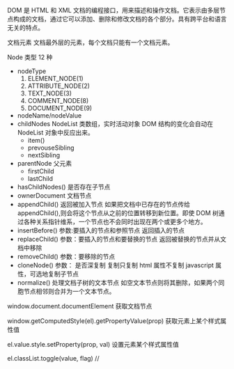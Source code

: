 DOM 是 HTML 和 XML 文档的编程接口，用来描述和操作文档。它表示由多层节点构成的文档，通过它可以添加、删除和修改文档的各个部分。具有跨平台和语言无关的特点。

文档元素 文档最外层的元素，每个文档只能有一个文档元素。

Node 类型 12 种

- nodeType
  1. ELEMENT_NODE(1)
  2. ATTRIBUTE_NODE(2)
  3. TEXT_NODE(3)
  4. COMMENT_NODE(8)
  5. DOCUMENT_NODE(9)
- nodeName/nodeValue
- childNodes NodeList 类数组，实时活动对象 DOM 结构的变化会自动在 NodeList 对象中反应出来。
  - item()
  - prevouseSibling
  - nextSibling
- parentNode 父元素
  - firstChild
  - lastChild
- hasChildNodes() 是否存在子节点
- ownerDocument 文档节点
- appendChild() 返回被加入节点 如果把文档中已存在的节点传给 appendChild(),则会将这个节点从之前的位置转移到新位置。即使 DOM 树通过各种关系指针维系，一个节点也不会同时出现在两个或更多个地方。
- insertBefore() 参数:要插入的节点和参照节点 返回插入的节点
- replaceChild() 参数：要插入的节点和要替换的节点 返回被替换的节点并从文档中移除
- removeChild() 参数：要移除的节点
- cloneNode() 参数： 是否深复制 复制只复制 html 属性不复制 javascript 属性，可选地复制子节点
- normalize() 处理文档子树的文本节点 如空文本节点则将其删除，如果两个同胞节点相邻则合并为一个文本节点。




window.document.documentElement 获取文档节点 

window.getComputedStyle(el).getPropertyValue(prop) 获取元素上某个样式属性值

el.value.style.setProperty(prop, val) 设置元素某个样式属性值


el.classList.toggle(value, flag) // 